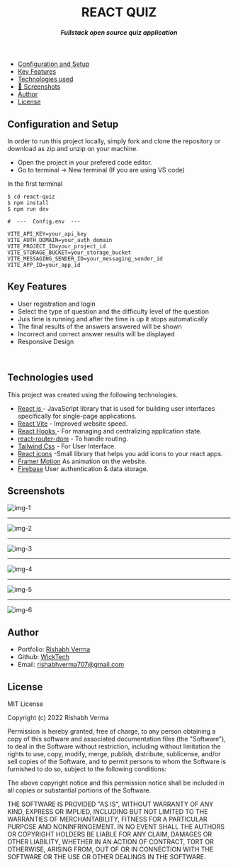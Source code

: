 <H1 align ="center" > REACT QUIZ  </h1>
<h5  align ="center"> 
Fullstack open source quiz application </h5>
<br/>

- [Configuration and Setup](#configuration-and-setup)
- [Key Features](#key-features)
- [Technologies used](#technologies-used)
- [📸 Screenshots](#screenshots)
- [Author](#author)
- [License](#license)

## Configuration and Setup

In order to run this project locally, simply fork and clone the repository or download as zip and unzip on your machine.

- Open the project in your prefered code editor.
- Go to terminal -> New terminal (If you are using VS code)

In the first terminal

```
$ cd react-quiz
$ npm install
$ npm run dev

```

```
#  ---  Config.env  ---

VITE_API_KEY=your_api_key
VITE_AUTH_DOMAIN=your_auth_domain
VITE_PROJECT_ID=your_project_id
VITE_STORAGE_BUCKET=your_storage_bucket
VITE_MESSAGING_SENDER_ID=your_messaging_sender_id
VITE_APP_ID=your_app_id

```

## Key Features

- User registration and login
- Select the type of question and the difficulty level of the question
- Juis time is running and after the time is up it stops automatically
- The final results of the answers answered will be shown
- Incorrect and correct answer results will be displayed
- Responsive Design

<br/>

## Technologies used

This project was created using the following technologies.

- [React js ](https://www.npmjs.com/package/react) - JavaScript library that is used for building user interfaces specifically for single-page applications.
- [React Vite](https://vitejs.dev/guide/) - Improved website speed.
- [React Hooks ](https://reactjs.org/docs/hooks-intro.html) - For managing and centralizing application state.
- [react-router-dom](https://www.npmjs.com/package/react-router-dom) - To handle routing.
- [Tailwind Css](https://tailwindcss.com/) - For User Interface.
- [React icons](https://react-icons.github.io/react-icons/) -Small library that helps you add icons to your react apps.
- [Framer Motion](https://www.framer.com/motion/) As animation on the website.
- [Firebase](https://firebase.google.com/) User authentication & data storage.

## Screenshots

![img-1](https://github.com/WickTech/Quizer-App/blob/main/images/1.png)

---

![img-2](https://github.com/WickTech/Quizer-App/blob/main/images/2.png)

---

![img-3](https://github.com/WickTech/Quizer-App/blob/main/images/3.png)

---

![img-4](https://github.com/WickTech/Quizer-App/blob/main/images/4.png)

---

![img-5](https://github.com/WickTech/Quizer-App/blob/main/images/5.png)

---

![img-6](https://github.com/WickTech/Quizer-App/blob/main/images/6.png)

## Author

- Portfolio: [Rishabh Verma](https://portfolio-wicktech.vercel.app/)
- Github: [WickTech](https://github.com/WickTech)
- Email: [rishabhverma707@gmail.com](mailto:rishabhverma707@gmail.com)

## License

MIT License

Copyright (c) 2022 Rishabh Verma

Permission is hereby granted, free of charge, to any person obtaining a copy
of this software and associated documentation files (the "Software"), to deal
in the Software without restriction, including without limitation the rights
to use, copy, modify, merge, publish, distribute, sublicense, and/or sell
copies of the Software, and to permit persons to whom the Software is
furnished to do so, subject to the following conditions:

The above copyright notice and this permission notice shall be included in all
copies or substantial portions of the Software.

THE SOFTWARE IS PROVIDED "AS IS", WITHOUT WARRANTY OF ANY KIND, EXPRESS OR
IMPLIED, INCLUDING BUT NOT LIMITED TO THE WARRANTIES OF MERCHANTABILITY,
FITNESS FOR A PARTICULAR PURPOSE AND NONINFRINGEMENT. IN NO EVENT SHALL THE
AUTHORS OR COPYRIGHT HOLDERS BE LIABLE FOR ANY CLAIM, DAMAGES OR OTHER
LIABILITY, WHETHER IN AN ACTION OF CONTRACT, TORT OR OTHERWISE, ARISING FROM,
OUT OF OR IN CONNECTION WITH THE SOFTWARE OR THE USE OR OTHER DEALINGS IN THE
SOFTWARE.
